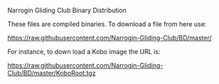 Narrogin Gliding Club Binary Distribution

These files are compiled binaries. To download a file from here use:

https://raw.githubusercontent.com/Narrogin-Gliding-Club/BD/master/<file>

For instance, to down load a Kobo image the URL is:

https://raw.githubusercontent.com/Narrogin-Gliding-Club/BD/master/KoboRoot.tgz
